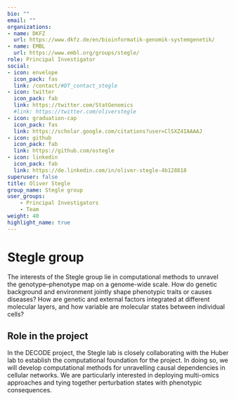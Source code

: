 ```yaml
---
bio: ""
email: ""
organizations:
- name: DKFZ
  url: https://www.dkfz.de/en/bioinformatik-genomik-systemgenetik/
- name: EMBL
  url: https://www.embl.org/groups/stegle/
role: Principal Investigator
social:
- icon: envelope
  icon_pack: fas
  link: /contact/#DT_contact_stegle
- icon: twitter
  icon_pack: fab
  link: https://twitter.com/StatGenomics
  #link: https://twitter.com/oliverstegle
- icon: graduation-cap
  icon_pack: fas
  link: https://scholar.google.com/citations?user=ClSXZ4IAAAAJ
- icon: github
  icon_pack: fab
  link: https://github.com/ostegle
- icon: linkedin
  icon_pack: fab
  link: https://de.linkedin.com/in/oliver-stegle-4b128818
superuser: false
title: Oliver Stegle
group_name: Stegle group
user_groups:
    - Principal Investigators
    - Team
weight: 40
highlight_name: true
---
```


# Stegle group

The interests of the Stegle group lie in computational methods to unravel the genotype–phenotype map on a genome-wide scale. How do genetic background and environment jointly shape phenotypic traits or causes diseases? How are genetic and external factors integrated at different molecular layers, and how variable are molecular states between individual cells?


## Role in the project

In the DECODE project, the Stegle lab is closely collaborating with the Huber lab to establish the computational foundation for the project. In doing so, we will develop computational methods for unravelling causal dependencies in cellular networks. We are particularly interested in deploying multi-omics approaches and tying together perturbation states with phenotypic consequences.
